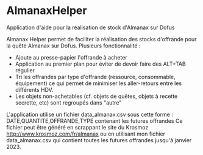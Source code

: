 # AlmanaxHelper
Application d'aide pour la réalisation de stock d'Almanax sur Dofus

Almanax Helper permet de faciliter la réalisation des stocks d'offrande pour la quête Almanax sur Dofus. Plusieurs fonctionnalité :

- Ajoute au presse-papier l'offrande à acheter
- Application au premier plan pour éviter de devoir faire des ALT+TAB régulier
- Tri les offrandes par type d'offrande (ressource, consommable, équipement) ce qui permet de minimiser les aller-retours entre les différents HDV.
- Les objets non-achetables (cf. objets de quêtes, objets à recette secrette, etc) sont regroupés dans "autre"

L'application utilise un fichier data_almanax.csv sous cette forme : DATE,QUANTITE,OFFRANDE,TYPE contenant les futures offrandes
Ce fichier peut être généré en scrappant le site du Krosmoz http://www.krosmoz.com/fr/almanax ou en utilisant mon fichier data_almanax.csv qui contient toutes les futures offrandes jusqu'à janvier 2023.

